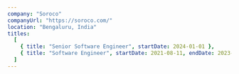 ```yaml
---
company: "Soroco"
companyUrl: "https://soroco.com/"
location: "Bengaluru, India"
titles:
  [
    { title: "Senior Software Engineer", startDate: 2024-01-01 },
    { title: "Software Engineer", startDate: 2021-08-11, endDate: 2023-12-31 },
  ]
---
```

